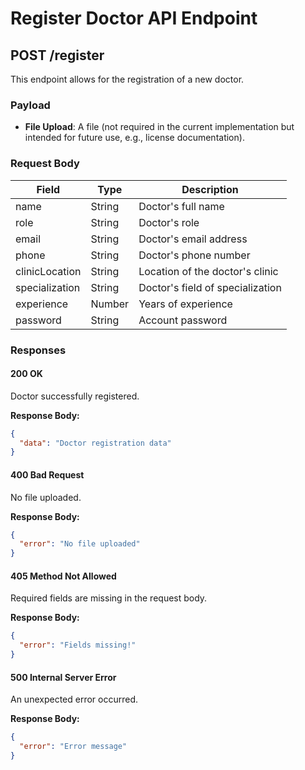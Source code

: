 # Register Doctor API Endpoint

## POST /register

This endpoint allows for the registration of a new doctor.

### Payload

- **File Upload**: A file (not required in the current implementation but intended for future use, e.g., license documentation).

### Request Body

| Field           | Type   | Description                       |
|-----------------|--------|-----------------------------------|
| name            | String | Doctor's full name                |
| role            | String | Doctor's role                     |
| email           | String | Doctor's email address            |
| phone           | String | Doctor's phone number             |
| clinicLocation  | String | Location of the doctor's clinic   |
| specialization  | String | Doctor's field of specialization  |
| experience      | Number | Years of experience               |
| password        | String | Account password                  |

### Responses

#### 200 OK

Doctor successfully registered.

**Response Body:**

```json
{
  "data": "Doctor registration data"
}
```

#### 400 Bad Request

No file uploaded.

**Response Body:**

```json
{
  "error": "No file uploaded"
}
```

#### 405 Method Not Allowed

Required fields are missing in the request body.

**Response Body:**

```json
{
  "error": "Fields missing!"
}
```

#### 500 Internal Server Error

An unexpected error occurred.

**Response Body:**

```json
{
  "error": "Error message"
}
```